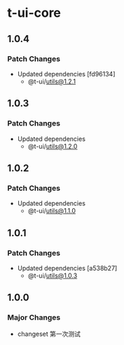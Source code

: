 # t-ui-core

## 1.0.4

### Patch Changes

- Updated dependencies [fd96134]
  - @t-ui/utils@1.2.1

## 1.0.3

### Patch Changes

- Updated dependencies
  - @t-ui/utils@1.2.0

## 1.0.2

### Patch Changes

- Updated dependencies
  - @t-ui/utils@1.1.0

## 1.0.1

### Patch Changes

- Updated dependencies [a538b27]
  - @t-ui/utils@1.0.3

## 1.0.0

### Major Changes

- changeset 第一次测试
